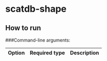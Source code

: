 scatdb-shape
===============

How to run
--------------

###Command-line arguments:

| Option | Required type | Description |
| ------ | ------------- | ----------- |


